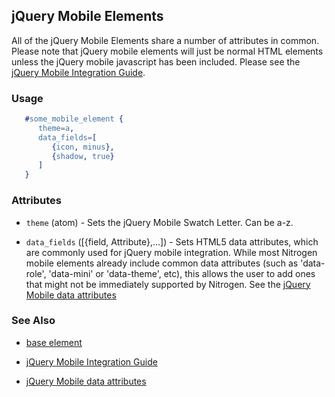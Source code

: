 
## jQuery Mobile Elements

   All of the jQuery Mobile Elements share a number of attributes in common. Please note that jQuery mobile elements will just be normal HTML elements unless the jQuery mobile javascript has been included. Please see the [jQuery Mobile Integration Guide](../jquery_mobile_integration.html).

### Usage

```erlang
   #some_mobile_element { 
      theme=a,
      data_fields=[
         {icon, minus},
         {shadow, true}
      ]
   }

```

### Attributes

   * `theme` (atom) - Sets the jQuery Mobile Swatch Letter. Can be a-z.

   * `data_fields` ([{field, Attribute},...]) - Sets HTML5 data attributes, which are commonly used for jQuery mobile integration. While most Nitrogen mobile elements already include common data attributes (such as 'data-role', 'data-mini' or 'data-theme', etc), this allows the user to add ones that might not be immediately supported by Nitrogen. See the [jQuery Mobile data attributes](http://jquerymobile.com/test/docs/api/data-attributes.html)

### See Also

 *  [base element](./element_base.md)

 *  [jQuery Mobile Integration Guide](../jquery_mobile_integration.html)

 *  [jQuery Mobile data attributes](http://jquerymobile.com/test/docs/api/data-attributes.html)
